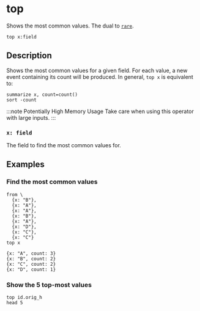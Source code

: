# top

Shows the most common values. The dual to [`rare`](rare.md).

```tql
top x:field
```

## Description

Shows the most common values for a given field. For each value, a new event
containing its count will be produced. In general, `top x` is equivalent to:

```tql
summarize x, count=count()
sort -count
```

:::note Potentially High Memory Usage
Take care when using this operator with large inputs.
:::

### `x: field`

The field to find the most common values for.

## Examples

### Find the most common values

```tql
from \
  {x: "B"},
  {x: "A"},
  {x: "A"},
  {x: "B"},
  {x: "A"},
  {x: "D"},
  {x: "C"},
  {x: "C"}
top x
```

```tql
{x: "A", count: 3}
{x: "B", count: 2}
{x: "C", count: 2}
{x: "D", count: 1}
```

### Show the 5 top-most values

```tql
top id.orig_h
head 5
```
